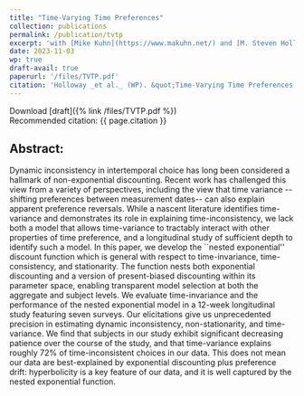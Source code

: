 ```yaml
---
title: "Time-Varying Time Preferences"
collection: publications
permalink: /publication/tvtp
excerpt: 'with [Mike Kuhn](https://www.makuhn.net/) and [M. Steven Holloway](https://mstevenholloway.mmm.page/home)'
date: 2023-11-03
wp: true
draft-avail: true
paperurl: '/files/TVTP.pdf'
citation: 'Holloway _et al._ (WP). &quot;Time-Varying Time Preferences.&quot; <i>WIP</i>.'
---
```


Download [draft]({% link /files/TVTP.pdf %})<br>
Recommended citation: {{ page.citation }}
## Abstract:
Dynamic inconsistency in intertemporal choice has long been considered a hallmark of non-exponential discounting.  Recent work has challenged this view from a variety of perspectives, including the view that time variance --shifting preferences between measurement dates-- can also explain apparent preference reversals.  While a nascent literature identifies time-variance and demonstrates its role in explaining time-inconsistency, we lack both a model that allows time-variance to tractably interact with  other properties of time preference, and a longitudinal study of sufficient depth to identify such a model.  In this paper, we develop the ``nested exponential'' discount function which is general with respect to time-invariance, time-consistency, and stationarity.  The function nests both exponential discounting and a version of present-biased discounting within its parameter space, enabling transparent model selection at both the aggregate and subject levels.  We evaluate time-invariance and the performance of the nested exponential model in a 12-week longitudinal study featuring seven surveys.  Our elicitations give us unprecedented precision in estimating dynamic inconsistency, non-stationarity, and time-variance.  We find that subjects in our study exhibit significant decreasing patience over the course of the study, and that time-variance explains roughly 72\% of time-inconsistent choices in our data.  This does not mean our data are best-explained by exponential discounting plus preference drift: hyperbolicity is a key feature of our data, and it is well captured by the nested exponential function.

